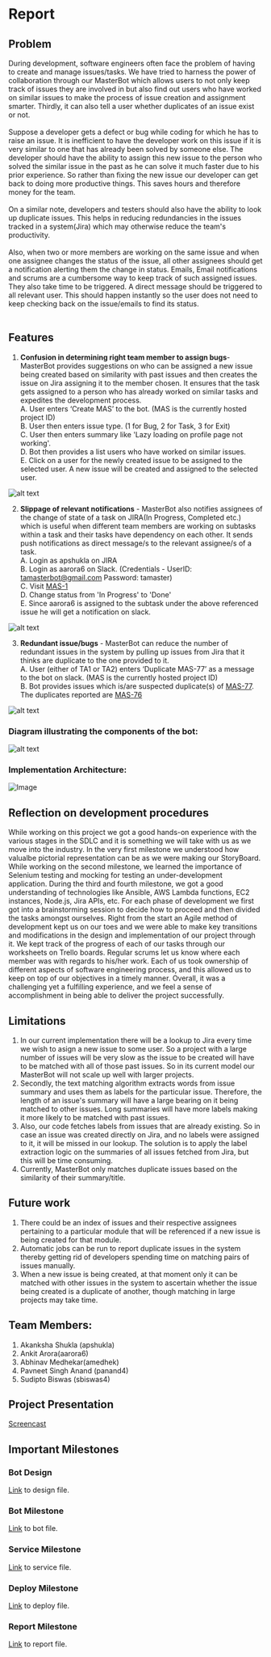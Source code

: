 # Report

## Problem 
During development, software engineers often face the problem of having to create and manage issues/tasks. We have tried to harness the power of collaboration through our MasterBot which allows users to not only keep track of issues they are involved in but also find out users who have worked on similar issues to make the process of issue creation and assignment smarter. Thirdly, it can also tell a user whether duplicates of an issue exist or not.<br>
<br>
Suppose a developer gets a defect or bug while coding for which he has to raise an issue. It is inefficient to have the developer work on this issue if it is very similar to one that has already been solved by someone else. The developer should have the ability to assign this new issue to the person who solved the similar issue in the past as he can solve it much faster due to his prior experience. So rather than fixing the new issue our developer can get back to doing more productive things. This saves hours and therefore money for the team.<br>
<br>
On a similar note, developers and testers should also have the ability to look up duplicate issues. This helps in reducing redundancies in the issues tracked in a system(Jira) which may otherwise reduce the team's productivity. <br>
<br>
Also, when two or more members are working on the same issue and when one assignee changes the status of the issue, all other assignees should get a notification alerting them the change in status. Emails, Email notifications and scrums are a cumbersome way to keep track of such assigned issues. They also take time to be triggered. A direct message should be triggered to all relevant user. This should happen instantly so the user does not need to keep checking back on the issue/emails to find its status. <br>
<br>

## Features
1. **Confusion in determining right team member to assign bugs**- MasterBot provides suggestions on who can be assigned a new issue being created based on similarity with past issues and then creates the issue on Jira assigning it to the member chosen. It ensures that the task gets assigned to a person who has already worked on similar tasks and expedites the development process. <br>
A. User enters ‘Create MAS’ to the bot. (MAS is the currently hosted project ID)<br>
B. User then enters issue type. (1 for Bug, 2 for Task, 3 for Exit)<br>
C. User then enters summary like 'Lazy loading on profile page not working'.<br>
D. Bot then provides a list users who have worked on similar issues. <br>
E. Click on a user for the newly created issue to be assigned to the selected user. A new issue will be created and assigned to the selected user. <br>

![alt text](https://github.ncsu.edu/sbiswas4/CSC510_Fall17_Project/blob/master/Images/MasterBOT_Demo.gif) 


2. **Slippage of relevant notifications** - MasterBot also notifies assignees of the change of state of a task on JIRA(In Progress, Completed etc.) which is useful when different team members are working on subtasks within a task and their tasks have dependency on each other. It sends push notifications as direct message/s to the relevant assignee/s of a task.<br>
A. Login as apshukla on JIRA<br>
B. Login as aarora6 on Slack. (Credentials - UserID:  tamasterbot@gmail.com Password: tamaster)<br>
C. Visit [MAS-1](https://masterbot.atlassian.net/browse/MAS-88)<br>
D. Change status from 'In Progress' to 'Done'<br>
E. Since aarora6 is assigned to the subtask under the above referenced issue he will get a notification on slack. <br>

![alt text](https://github.ncsu.edu/sbiswas4/CSC510_Fall17_Project/blob/master/Images/MasterBOT_Demo2.gif) 


3. **Redundant issue/bugs** - MasterBot can reduce the number of redundant issues in the system by pulling up issues from Jira that it thinks are duplicate to the one provided to it. <br>
 A. User (either of TA1 or TA2) enters ‘Duplicate MAS-77’ as a message to the bot on slack. (MAS is the currently hosted project ID)<br>
   B. Bot provides issues which is/are suspected duplicate(s) of [MAS-77](https://masterbot.atlassian.net/browse/MAS-77). The duplicates reported are [MAS-76](https://masterbot.atlassian.net/browse/MAS-76) <br>
   
![alt text](https://github.ncsu.edu/sbiswas4/CSC510_Fall17_Project/blob/master/Images/MasterBOT_Demo3.gif) 


### Diagram illustrating the components of the bot:
  ![alt text](https://github.ncsu.edu/sbiswas4/CSC510_Fall17_Project/blob/master/Images/design.png) 
  
### Implementation Architecture: 
![Image](https://github.ncsu.edu/sbiswas4/CSC510_Fall17_Project/blob/master/Images/Arch.png) 

## Reflection on development procedures
While working on this project we got a good hands-on experience with the various stages in the SDLC and it is something we will take with us as we move into the industry. In the very first milestone we understood how valualbe pictorial representation can be as we were making our StoryBoard. While working on the second milestone, we learned the importance of Selenium testing and mocking for testing an under-development application. During the third and fourth milestone, we got a good understanding of technologies like Ansible, AWS Lambda functions, EC2 instances, Node.js, Jira APIs, etc. For each phase of development we first got into a brainstorming session to decide how to proceed and then divided the tasks amongst ourselves. Right from the start an Agile method of development kept us on our toes and we were able to make key transitions and modifications in the design and implementation of our project through it. We kept track of the progress of each of our tasks through our worksheets on Trello boards. Regular scrums let us know where each member was with regards to his/her work. Each of us took ownership of different aspects of software engineering process, and this allowed us to keep on top of our objectives in a timely manner. Overall, it was a challenging yet a fulfilling experience, and we feel a sense of accomplishment in being able to deliver the project successfully.

## Limitations 
1. In our current implementation there will be a lookup to Jira every time we wish to asign a new issue to some user. So a project with a large number of issues will be very slow as the issue to be created will have to be matched with all of those past issues. So in its current model our MasterBot will not scale up well with larger projects.<br>
2. Secondly, the text matching algorithm extracts words from issue summary and uses them as labels for the particular issue. Therefore, the length of an issue's summary will have a large bearing on it being matched to other issues. Long summaries will have more labels making it more likely to be matched with past issues.<br>
3. Also, our code fetches labels from issues that are already existing. So in case an issue was created directly on Jira, and no labels were assigned to it, it will be missed in our lookup. The solution is to apply the label extraction logic on the summaries of all issues fetched from Jira, but this will be time consuming.<br>
4. Currently, MasterBot only matches duplicate issues based on the similarity of their summary/title.<br>

## Future work
1. There could be an index of issues and their respective assignees pertaining to a particular module that will be referenced if a new issue is being created for that module.
2. Automatic jobs can be run to report duplicate issues in the system thereby getting rid of developers spending time on matching pairs of issues manually.
3. When a new issue is being created, at that moment only it can be matched with other issues in the system to ascertain whether the issue being created is a duplicate of another, though matching in large projects may take time.

## Team Members:

1. Akanksha Shukla (apshukla)
2. Ankit Arora(aarora6) 
3. Abhinav Medhekar(amedhek) 
4. Pavneet Singh Anand (panand4) 
5. Sudipto Biswas (sbiswas4)


## Project Presentation
[Screencast](https://youtu.be/L-Ub6Lx6CrI)

## Important Milestones 
### Bot Design   
[Link](./DESIGN.md) to design file.   
    
### Bot Milestone
[Link](./BOT.md) to bot file.   
        
### Service Milestone
[Link](./service/Service.md) to service file. 

### Deploy Milestone 
[Link](./Deploy/deploy.md) to deploy file.

### Report Milestone
[Link](./report.md) to report file.
